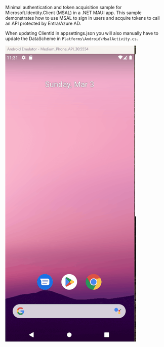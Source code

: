 Minimal authentication and token acquisition sample for Microsoft.Identity.Client (MSAL) in a .NET MAUI app. This sample demonstrates how to use MSAL to sign in users and acquire tokens to call an API protected by Entra/Azure AD.

When updating ClientId in appsettings.json you will also manually have to update the DataScheme in `Platforms\Android\MsalActivity.cs`.

![SignInAndOut.gif](SignInAndOut.gif)
